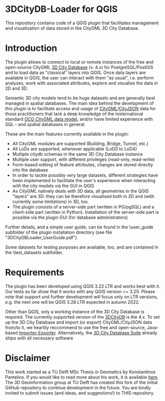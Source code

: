 # 3DCityDB-Loader for QGIS

This repository contains code of a QGIS plugin that facilitates management and visualization of data stored in the CityGML 3D City Database.

# Introduction
The plugin allows to connect to local or remote instances of the free and open-source CityGML [3D City Database]() (v. 4.x) for PostgreSQL/PostGIS and to load data as "classical" layers into QGIS. Once data layers are available in QGIS, the user can interact with them "as usual", i.e. perform analyses, work with associated attributes, explore and visualise the data in 2D and 3D.

Semantic 3D city models tend to be huge datasets and are generally best managed in spatial databases. The main idea behind the development of this plugin is to facilitate access and usage of [CityGML](https://en.wikipedia.org/wiki/CityGML)/[CityJSON](https://www.cityjson.org/) data for those practitioners that lack a deep knowledge of the insternational standard [OCG CityGML data model](https://www.ogc.org/standards/citygml), and/or have limited experience with SQL - and spatial databases in general.

These are the main features currently available in the plugin:
- All CityGML modules are supported (Building, Bridge, Tunnel, etc.)
- All LoDs are supported, whenever applicable (LoD0 to LoD4)
- Multiple citydb schemas in the same 3D City Database instance
- Multiple user support, with different privileges (read-only, read-write)
- Form-based editing of feature attributes, changes are stored directly into the database
- In order to tackle possibly very large datasets, different strategies have been implemented to facilitate the user's experience when interacting with the city models via the GUI in QGIS
- As CityGML natively deals with 3D data, all geometries in the QGIS "layers" are 3D: they can be therefore visualised both in 2D and (with currently some limitations) in 3D, too.
- The plugin consists of a server-side part (written in PG/pgSQL) and a client-side part (written in Python). Installation of the server-side part is possible via the plugin GUI (for database administrators)

Further details, and a simple user guide, can be found in the \user_guide subfolder of the plugin installation directory (see file "3DCityDBLoader_UserGuide.pdf").

Some datasets for testing purposes are available, too, and are contained in the \test_datasets subfolder.

# Requirements

The plugin has been developed using QGIS 3.22 LTR and works best with it. Our tests so far show that it works with any QGIS version >= 3.20. Please note that support und further development will focus only on LTR versions, e.g. the next one will be QGIS 3.28 LTR expected in autumn 2022.

Other than QGIS, only a working instance of the 3D City Database is required. The currently supported version of the [3DCityDB]( https://github.com/3dcitydb) is the 4.x. To set up the 3D City Database and import (or export) CityGML/CityJSON data from/to it, we heartily reccommend to use the free and open-source, Java-based [Importer-Exporter](https://github.com/3dcitydb/importer-exporter). Alternatively, the [3D City Database Suite](https://github.com/3dcitydb/3dcitydb-suite/releases) already ships with all necessary software

# Disclaimer
This work started as a TU Delft MSc Thesis in Geomatics by Konstantinos Pantelios. If you would like to read more about his work, it is available [here](http://resolver.tudelft.nl/uuid:fb532bef-81b9-482b-921a-e7ce907cb544). The 3D Geoinformation group at TU Delft has created this fork of the initial GitHub repository to continue development in the future. You are kindly invited to submit issues (and ideas, and suggestions!) to THIS repository.

